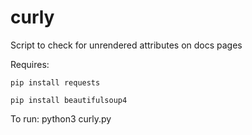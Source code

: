 # curly
Script to check for unrendered attributes on docs pages

Requires:

    pip install requests

    pip install beautifulsoup4

To run:
    python3 curly.py <link>

